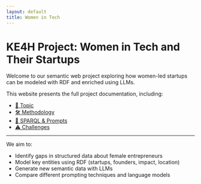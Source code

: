 ```yaml
---
layout: default
title: Women in Tech
---
```


# KE4H Project: Women in Tech and Their Startups

Welcome to our semantic web project exploring how women-led startups can be modeled with RDF and enriched using LLMs.

This website presents the full project documentation, including:

- [📌 Topic](topic.md)
- [🛠️ Methodology](methodology.md)
- [💬 SPARQL & Prompts](sparql.md)
- [⚠️ Challenges](challenges.md)

---

We aim to:

- Identify gaps in structured data about female entrepreneurs
- Model key entities using RDF (startups, founders, impact, location)
- Generate new semantic data with LLMs
- Compare different prompting techniques and language models
